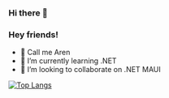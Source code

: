 ### Hi there 👋

### Hey friends!
- 🔭 Call me Aren
- 🌱 I’m currently learning .NET
- 👯 I’m looking to collaborate on .NET MAUI

<!-- ![arencode's GitHub stats](https://github-readme-stats.vercel.app/api?username=SimenCTan&count_private=true&show_icons=true&theme=transparent) -->

[![Top Langs](https://github-readme-stats.vercel.app/api/top-langs/?username=SimenCTan&count_private=true)](https://github.com/anuraghazra/github-readme-stats)
